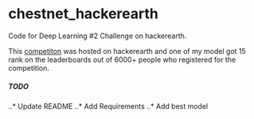 # chestnet_hackerearth
Code for Deep Learning #2 Challenge on hackerearth.

This [competiton](https://www.hackerearth.com/challenge/competitive/deep-learning-challenge-2/) was hosted on hackerearth and one of my model got 15 rank on the leaderboards out of 6000+ people who registered for the competition.

##### TODO
..* Update README
..* Add Requirements
..* Add best model
